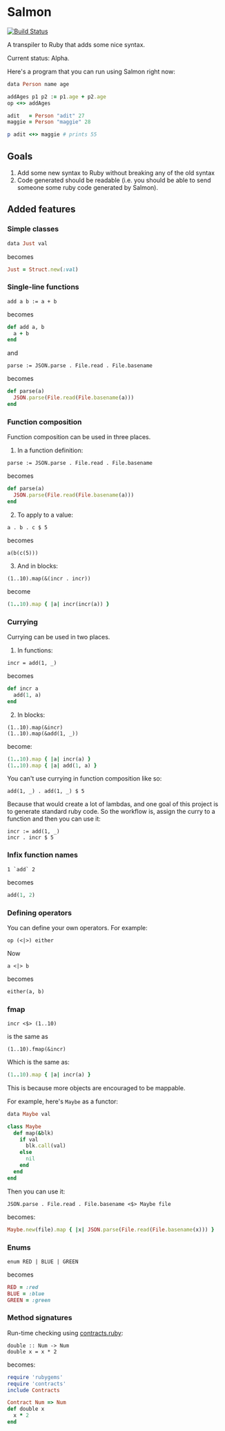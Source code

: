 # Salmon

[![Build Status](https://travis-ci.org/egonSchiele/salmon.png?branch=master)](https://travis-ci.org/egonSchiele/salmon)

A transpiler to Ruby that adds some nice syntax.

Current status: Alpha.

Here's a program that you can run using Salmon right now:

```ruby
data Person name age

addAges p1 p2 := p1.age + p2.age
op <+> addAges

adit   = Person "adit" 27
maggie = Person "maggie" 28

p adit <+> maggie # prints 55
```

## Goals

1. Add some new syntax to Ruby without breaking any of the old syntax
2. Code generated should be readable (i.e. you should be able to send someone some ruby code generated by Salmon).

## Added features

### Simple classes

```ruby
data Just val
```

becomes

```ruby
Just = Struct.new(:val)
```

### Single-line functions

```
add a b := a + b
```

becomes

```ruby
def add a, b
  a + b
end
```

and

```
parse := JSON.parse . File.read . File.basename
```

becomes

```ruby
def parse(a)
  JSON.parse(File.read(File.basename(a)))
end
```

### Function composition

Function composition can be used in three places.

1. In a function definition:

```
parse := JSON.parse . File.read . File.basename
```

becomes

```ruby
def parse(a)
  JSON.parse(File.read(File.basename(a)))
end
```

2. To apply to a value:

```
a . b . c $ 5
```

becomes

```
a(b(c(5)))
```

3. And in blocks:

```
(1..10).map(&(incr . incr))
```

become

```ruby
(1..10).map { |a| incr(incr(a)) }
```

### Currying

Currying can be used in two places.

1. In functions:

```
incr = add(1, _)
```

becomes

```ruby
def incr a
  add(1, a)
end
```

2. In blocks:

```
(1..10).map(&incr)
(1..10).map(&add(1, _))
```

become:

```ruby
(1..10).map { |a| incr(a) }
(1..10).map { |a| add(1, a) }
```

You can't use currying in function composition like so:

```
add(1, _) . add(1, _) $ 5
```

Because that would create a lot of lambdas, and one goal of this project is to generate standard ruby code. So the workflow is, assign the curry to a function and then you can use it:

```
incr := add(1, _)
incr . incr $ 5
```

### Infix function names

```
1 `add` 2
```

becomes

```ruby
add(1, 2)
```

### Defining operators

You can define your own operators. For example:

```
op (<|>) either
```

Now

```
a <|> b
```

becomes

```ruby
either(a, b)
```

### fmap

```
incr <$> (1..10)
```

is the same as

```
(1..10).fmap(&incr)
```

Which is the same as:

```ruby
(1..10).map { |a| incr(a) }
```

This is because more objects are encouraged to be mappable.

For example, here's `Maybe` as a functor:

```ruby
data Maybe val

class Maybe
  def map(&blk)
    if val
      blk.call(val)
    else
      nil
    end
  end
end
```

Then you can use it:

```
JSON.parse . File.read . File.basename <$> Maybe file
```

becomes:

```ruby
Maybe.new(file).map { |x| JSON.parse(File.read(File.basename(x))) }
```

### Enums

```
enum RED | BLUE | GREEN
```

becomes

```ruby
RED = :red
BLUE = :blue
GREEN = :green
```

### Method signatures

Run-time checking using [contracts.ruby](http://github.com/egonschiele/contracts.ruby):

```
double :: Num -> Num
double x = x * 2
```

becomes:

```ruby
require 'rubygems'
require 'contracts'
include Contracts

Contract Num => Num
def double x
  x * 2
end
```
